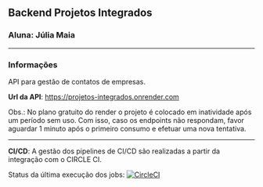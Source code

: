 ## Backend Projetos Integrados
### Aluna: Júlia Maia
--- 
### Informações
API para gestão de contatos de empresas. 

**Url da API**: https://projetos-integrados.onrender.com

Obs.: No plano gratuito do render o projeto é colocado em inatividade após um período sem uso. Com isso, caso os endpoints não respondam, favor aguardar 1 minuto após o primeiro consumo e efetuar uma nova tentativa.

---

**CI/CD**: A gestão dos pipelines de CI/CD são realizadas a partir da integração com o CIRCLE CI.

Status da última execução dos jobs: [![CircleCI](https://dl.circleci.com/status-badge/img/circleci/E6yLkkbLPeN9mJonkdKFpN/EaangQroT8yrhpZBZufqY5/tree/main.svg?style=svg)](https://dl.circleci.com/status-badge/redirect/circleci/E6yLkkbLPeN9mJonkdKFpN/EaangQroT8yrhpZBZufqY5/tree/main)